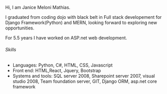 
<p>Hi, I am Janice Meloni Mathias.</p>
<p>I graduated from coding dojo with black belt in Full stack developement for Django Framework(Python) and MERN, looking forward to exploring new opportunities.</p>
For 5.5 years I have worked on ASP.net web development.
<h6>Skills</h6>
<ul>
  <li>
    Languages: Python, C#, HTML, CSS, Javascript</li>
  <li>Front end: HTML,React, Jquery, Bootstrap</li>
<li>Systems and tools: SQL server 2008, Sharepoint server 2007, visual studio 2008, Team foundation server, GIT, Django ORM, asp.net core framework</li>
  </ul>
